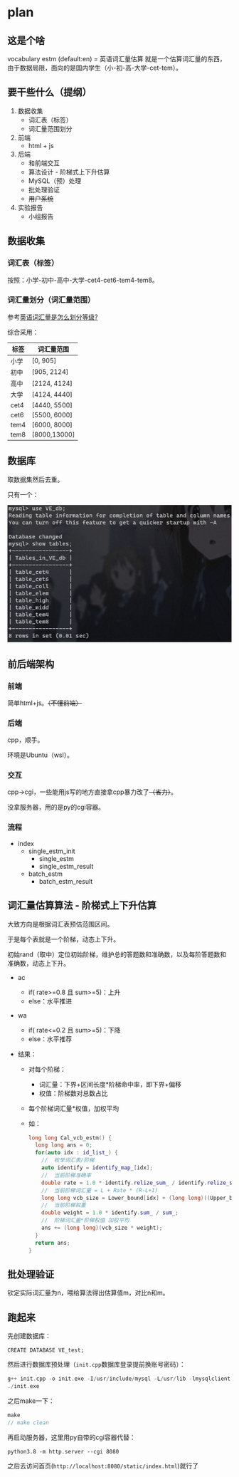 <!--
 * @Autor: violet apricity ( Zhuangpx )
 * @Date: 2023-06-12 14:50:39
 * @LastEditors: violet apricity ( Zhuangpx )
 * @LastEditTime: 2023-06-20 15:01:54
 * @FilePath: \px-vocabulary_estm\plan.md
 * @Description:  Zhuangpx : Violet && Apricity:/ The warmth of the sun in the winter /
-->
# plan

## 这是个啥

vocabulary estm (default:en) = 英语词汇量估算
就是一个估算词汇量的东西，由于数据局限，面向的是国内学生（小-初-高-大学-cet-tem）。

## 要干些什么（提纲）

1. 数据收集
   - 词汇表（标签）
   - 词汇量范围划分
2. 前端
   - html + js
3. 后端
   - 和前端交互
   - 算法设计 - 阶梯式上下升估算
   - MySQL（预）处理
   - 批处理验证
   - ~~用户系统~~
4. 实验报告
   - 小组报告

## 数据收集

### 词汇表（标签）

按照：小学-初中-高中-大学-cet4-cet6-tem4-tem8。

### 词汇量划分（词汇量范围）

参考[英语词汇量是怎么划分等级?](https://www.zhihu.com/question/378683109)

综合采用：

| 标签 | 词汇量范围   |
| ---- | ------------ |
| 小学 | [0, 905]     |
| 初中 | [905, 2124]  |
| 高中 | [2124, 4124] |
| 大学 | [4124, 4440] |
| cet4 | [4440, 5500] |
| cet6 | [5500, 6000] |
| tem4 | [6000, 8000] |
| tem8 | [8000,13000] |

## 数据库

取数据集然后去重。

只有一个：

![database](./image/database.png)

## 前后端架构

### 前端

简单html+js。~~（不懂前端）~~

### 后端

cpp，顺手。

环境是Ubuntu（wsl）。

### 交互

cpp->cgi，一些能用js写的地方直接拿cpp暴力改了~~（省力）~~。

没拿服务器，用的是py的cgi容器。

### 流程

- index
  - single_estm_init
    - single_estm
    - single_estm_result
  - batch_estm
    - batch_estm_result

## 词汇量估算算法 - 阶梯式上下升估算

大致方向是根据词汇表预估范围区间。

于是每个表就是一个阶梯，动态上下升。

初始rand（取中）定位初始阶梯，维护总的答题数和准确数，以及每阶答题数和准确数，动态上下升。

- ac

  - if( rate>=0.8 且 sum>=5)：上升
  - else：水平推进

- wa

  - if( rate<=0.2 且 sum>=5)：下降
  - else：水平推荐

- 结果：

  - 对每个阶梯：

    - 词汇量：下界+区间长度*阶梯命中率，即下界+偏移
    - 权值：阶梯数对总数占比

  - 每个阶梯词汇量*权值，加权平均

  - 如：

    ```c++
    long long Cal_vcb_estm() {
      long long ans = 0;
      for(auto idx : id_list_) {
        //  枚举词汇表/阶梯
        auto identify = identify_map_[idx];
        //  当前阶梯准确率
        double rate = 1.0 * identify.relize_sum_ / identify.relize_sum_;
        //  当前阶梯词汇量 = L + Rate * (R-L+1)
        long long vcb_size = Lower_bound[idx] + (long long)((Upper_bound[idx] - Lower_bound[idx]) * rate);
        //  当前阶梯权重
        double weight = 1.0 * identify.sum_ / sum_;
        //  阶梯词汇量*阶梯权值 加权平均
        ans += (long long)(vcb_size * weight);
      }
      return ans;
    }
    ```

## 批处理验证

钦定实际词汇量为n，喂给算法得出估算值m，对比n和m。

## 跑起来

先创建数据库：

```mysql
CREATE DATABASE VE_test;
```

然后进行数据库预处理（`init.cpp`数据库登录提前换账号密码）：

```c++
g++ init.cpp -o init.exe -I/usr/include/mysql -L/usr/lib -lmysqlclient -lmysqlcppconn
./init.exe
```

之后make一下：

```c++
make
// make clean
```

再启动服务器，这里用py自带的cgi容器代替：

```shell
python3.8 -m http.server --cgi 8080
```

之后去访问首页(`http://localhost:8080/static/index.html`)就行了
